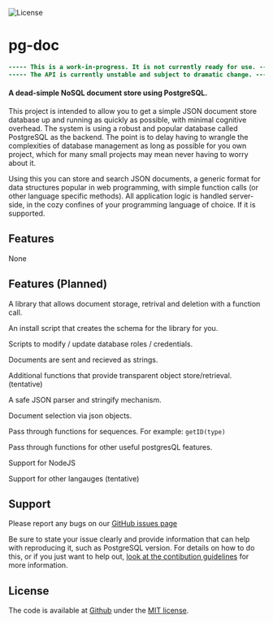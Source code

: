 ![License][license-image]


# pg-doc

```diff
----- This is a work-in-progress. It is not currently ready for use. -----
----- The API is currently unstable and subject to dramatic change. -----
```
#### A dead-simple NoSQL document store using PostgreSQL.

This project is intended to allow you to get a simple JSON document store database up and running as quickly as possible, with minimal cognitive overhead. The system is using a robust and popular database called PostgreSQL as the backend. The point is to delay having to wrangle the complexities of database management as long as possible for you own project, which for many small projects may mean never having to worry about it.

Using this you can store and search JSON documents, a generic format for data structures popular in web programming, with simple function calls (or other language specific methods). All application logic is handled server-side, in the cozy confines of your programming language of choice. If it is supported.


## Features

None


## Features (Planned)

A library that allows document storage, retrival and deletion with a function call.

An install script that creates the schema for the library for you.

Scripts to modify / update database roles / credentials.

Documents are sent and recieved as strings.

Additional functions that provide transparent object store/retrieval. (tentative)

A safe JSON parser and stringify mechanism.

Document selection via json objects.

Pass through functions for sequences. For example: `getID(type)`

Pass through functions for other useful postgresQL features.

Support for NodeJS

Support for other langauges (tentative)


## Support

Please report any bugs on our [GitHub issues page][issues]

Be sure to state your issue clearly and provide information that can help with reproducing it, such as PostgreSQL version. For details on how to do this, or if you just want to help out, [look at the contibution guidelines][contributing] for more information.


## License

The code is available at [Github][license] under the [MIT license][license].


[home]: https://github.com/eadsjr/pg-doc
[issues]: https://github.com/eadsjr/pg-doc/issues
[contributing]: https://github.com/eadsjr/pg-doc/blob/master/docs/CONTRIBUTING.md
[license]: https://github.com/eadsjr/pg-doc/blob/master/LICENSE
[license-image]: https://img.shields.io/badge/license-MIT-blue.svg

